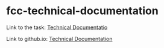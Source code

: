 # fcc-technical-documentation

Link to the task: [Technical Documentatio](https://www.freecodecamp.org/learn/responsive-web-design/responsive-web-design-projects/build-a-technical-documentation-page)

Link to github.io: [Technical Documentation](https://mikhailspirin.github.io/fcc-technical-documentation/)

